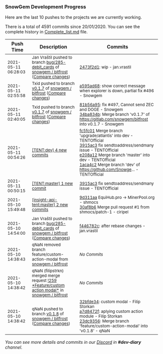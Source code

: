 
### SnowGem Development Progress

Here are the last 10 pushes to the projects we are currently working.

There is a total of 4591 commits since 20/01/2020. You can see the complete history in
 [Complete_list.md](Complete_list.md) file.

| Push Time | Description | Commits |
| --- | --- | --- |
| <sub>2021-05-11 06:28:03</sub> | <sub>Jan Vraštil pushed to branch [bug/285\-debit\_cards](https://gitlab.com/snowgem/bitfrost/commits/bug/285-debit_cards) of [snowgem / bitfrost](https://gitlab.com/snowgem/bitfrost) ([Compare changes](https://gitlab.com/snowgem/bitfrost/compare/f446782c682b70406117d565643b966acff8605b...2473f2d106c8fb528441b93ba9770dbecb431596))</sub> | <sub>[2473f2d1](https://gitlab.com/snowgem/bitfrost/-/commit/2473f2d106c8fb528441b93ba9770dbecb431596): wip - jan.vrastil</sub> |
| <sub>2021-05-11 02:55:58</sub> | <sub>Txid pushed to branch [v0\.1\.7](https://gitlab.com/snowgem/bitfrost/commits/v0.1.7) of [snowgem / bitfrost](https://gitlab.com/snowgem/bitfrost) ([Compare changes](https://gitlab.com/snowgem/bitfrost/compare/34ba834bd814d1874c350d29978950ac991bc100...a595ad688803d54d24dac47a6a913e81971734fe))</sub> | <sub>[a595ad68](https://gitlab.com/snowgem/bitfrost/-/commit/a595ad688803d54d24dac47a6a913e81971734fe): show correct message when explorer is down, partial fix #496 - Snowgem</sub> |
| <sub>2021-05-11 02:40:05</sub> | <sub>Txid pushed to branch [v0\.1\.7](https://gitlab.com/snowgem/bitfrost/commits/v0.1.7) of [snowgem / bitfrost](https://gitlab.com/snowgem/bitfrost) ([Compare changes](https://gitlab.com/snowgem/bitfrost/compare/7ca0258a50c1597711f6d182c142246cd8fcfb17...34ba834bd814d1874c350d29978950ac991bc100))</sub> | <sub>[81b56a95](https://gitlab.com/snowgem/bitfrost/-/commit/81b56a9576ab5f435f507350896943306d2fbc30): fix #497, Cannot send ZEC and DOGE - Snowgem<br>[34ba834b](https://gitlab.com/snowgem/bitfrost/-/commit/34ba834bd814d1874c350d29978950ac991bc100): Merge branch 'v0.1.7' of https://gitlab.com/snowgem/bitfrost into v0.1.7 - Snowgem</sub> |
| <sub>2021-05-11 00:54:26</sub> | <sub>[[TENT:dev] 4 new commits](https://github.com/TENTOfficial/TENT/compare/38f201a43342...1aca4c25b76b)</sub> | <sub>[fc5fc01](https://github.com/TENTOfficial/TENT/commit/fc5fc014e789fc7c3d64bc0afabb8e20bf7ff702) Merge branch 'upgrade/atlantis' into dev - TENTOfficial<br>[3915ac3](https://github.com/TENTOfficial/TENT/commit/3915ac3cbb1981d52411a9b8c3c9692d3f92f56b) fix sendtoaddress/sendmany issue - TENTOfficial<br>[e208a12](https://github.com/TENTOfficial/TENT/commit/e208a129712ec24c46a1af253cace699bf88319d) Merge branch 'master' into dev - TENTOfficial<br>[1aca4c2](https://github.com/TENTOfficial/TENT/commit/1aca4c25b76bc93844798ca63f7cfb1292c2b89e) Merge branch 'dev' of https://github.com/Snowge... - TENTOfficial</sub> |
| <sub>2021-05-11 00:50:15</sub> | <sub>[[TENT:master] 1 new commit](https://github.com/TENTOfficial/TENT/commit/3915ac3cbb1981d52411a9b8c3c9692d3f92f56b)</sub> | <sub>[3915ac3](https://github.com/TENTOfficial/TENT/commit/3915ac3cbb1981d52411a9b8c3c9692d3f92f56b) fix sendtoaddress/sendmany issue - TENTOfficial</sub> |
| <sub>2021-05-10 15:49:48</sub> | <sub>[[insight-api-tent:master] 2 new commits](https://github.com/TENTOfficial/insight-api-tent/compare/ab473ff2cb3b...30af8b609e42)</sub> | <sub>[9d311aa](https://github.com/TENTOfficial/insight-api-tent/commit/9d311aa0d388e5656107c1555a3ec3f749c3cd28) EquiHub.pro -> MinerPool.org - shmocs<br>[30af8b6](https://github.com/TENTOfficial/insight-api-tent/commit/30af8b609e428c3276bcdc372b56b4dd47fa4416) Merge pull request #1 from shmocs/patch-1 - ciripel</sub> |
| <sub>2021-05-10 14:54:00</sub> | <sub>Jan Vraštil pushed to branch [bug/285\-debit\_cards](https://gitlab.com/snowgem/bitfrost/commits/bug/285-debit_cards) of [snowgem / bitfrost](https://gitlab.com/snowgem/bitfrost) ([Compare changes](https://gitlab.com/snowgem/bitfrost/compare/91d5c4731335362d9c6e8efc08999e0c313d3501...f446782c682b70406117d565643b966acff8605b))</sub> | <sub>[f446782c](https://gitlab.com/snowgem/bitfrost/-/commit/f446782c682b70406117d565643b966acff8605b): after rebase changes - jan.vrastil</sub> |
| <sub>2021-05-10 14:38:43</sub> | <sub>qNaN removed branch feature/custom-action-modal from [snowgem / bitfrost](https://gitlab.com/snowgem/bitfrost)</sub> | <sub>_No Commits_</sub> |
| <sub>2021-05-10 14:38:42</sub> | <sub>qNaN (filipstrkn) merged merge request [\!259 \*Feature/custom action modal\*](https://gitlab.com/snowgem/bitfrost/-/merge_requests/259) in [snowgem / bitfrost](https://gitlab.com/snowgem/bitfrost)</sub> | <sub>_No Commits_</sub> |
| <sub>2021-05-10 14:38:42</sub> | <sub>qNaN pushed to branch [v0\.1\.8](https://gitlab.com/snowgem/bitfrost/commits/v0.1.8) of [snowgem / bitfrost](https://gitlab.com/snowgem/bitfrost) ([Compare changes](https://gitlab.com/snowgem/bitfrost/compare/3d284412fc3cfaf586eb79c529944ba247c53f30...23dc9356658157a9f26f265652d8503a2d8f7bbe))</sub> | <sub>[32bfde34](https://gitlab.com/snowgem/bitfrost/-/commit/32bfde34a2b32ca68a4d758576118171730ed651): custom modal - Filip Storkan<br>[a7d8472f](https://gitlab.com/snowgem/bitfrost/-/commit/a7d8472fb1e22796ec2c7d8622aa68aaa23f7433): aplying custom action module - Filip Storkan<br>[23dc9356](https://gitlab.com/snowgem/bitfrost/-/commit/23dc9356658157a9f26f265652d8503a2d8f7bbe): Merge branch 'feature/custom-action-modal' into 'v0.1.8' - qNaN</sub> |

_You can see more details and commits in our [Discord](https://discord.gg/zumGnbg) in **#dev-diary** channel._
